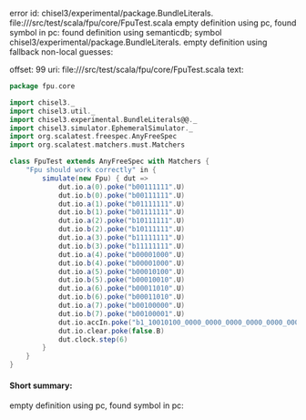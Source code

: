 error id: chisel3/experimental/package.BundleLiterals.
file://<WORKSPACE>/src/test/scala/fpu/core/FpuTest.scala
empty definition using pc, found symbol in pc: 
found definition using semanticdb; symbol chisel3/experimental/package.BundleLiterals.
empty definition using fallback
non-local guesses:

offset: 99
uri: file://<WORKSPACE>/src/test/scala/fpu/core/FpuTest.scala
text:
```scala
package fpu.core

import chisel3._
import chisel3.util._
import chisel3.experimental.BundleLiterals@@._
import chisel3.simulator.EphemeralSimulator._
import org.scalatest.freespec.AnyFreeSpec
import org.scalatest.matchers.must.Matchers

class FpuTest extends AnyFreeSpec with Matchers {
    "Fpu should work correctly" in {
        simulate(new Fpu) { dut =>
            dut.io.a(0).poke("b00111111".U)
            dut.io.b(0).poke("b00111111".U)
            dut.io.a(1).poke("b01111111".U)
            dut.io.b(1).poke("b01111111".U)
            dut.io.a(2).poke("b10111111".U)
            dut.io.b(2).poke("b10111111".U)
            dut.io.a(3).poke("b11111111".U)
            dut.io.b(3).poke("b11111111".U)
            dut.io.a(4).poke("b00001000".U)
            dut.io.b(4).poke("b00001000".U)
            dut.io.a(5).poke("b00010100".U)
            dut.io.b(5).poke("b00010010".U)
            dut.io.a(6).poke("b00011010".U)
            dut.io.b(6).poke("b00011010".U)
            dut.io.a(7).poke("b00100000".U)
            dut.io.b(7).poke("b00100001".U)
            dut.io.accIn.poke("b1_10010100_0000_0000_0000_0000_0000_000".U)
            dut.io.clear.poke(false.B)
            dut.clock.step(6)
        }
    }
}
```


#### Short summary: 

empty definition using pc, found symbol in pc: 
